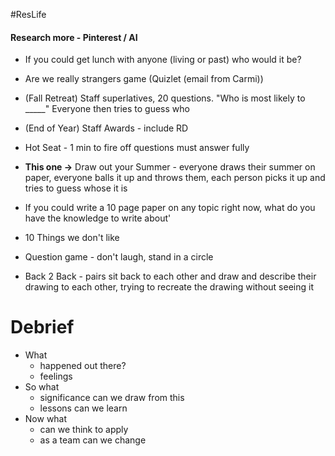 #ResLife
#### Research more - Pinterest / AI
- If you could get lunch with anyone (living or past) who would it be?

- Are we really strangers game (Quizlet (email from Carmi))

- (Fall Retreat) Staff superlatives, 20 questions. "Who is most likely to \_____" Everyone then tries to guess who

- (End of Year) Staff Awards - include RD

- Hot Seat - 1 min to fire off questions must answer fully 

- **This one ->** Draw out your Summer - everyone draws their summer on paper, everyone balls it up and throws them, each person picks it up and tries to guess whose it is

- If you could write a 10 page paper on any topic right now, what do you have the knowledge to write about'

- 10 Things we don't like

- Question game - don't laugh, stand in a circle

- Back 2 Back - pairs sit back to each other and draw and describe their drawing to each other, trying to recreate the drawing without seeing it

# Debrief
- What
	- happened out there?
	- feelings
- So what
	- significance can we draw from this
	- lessons can we learn
- Now what
	- can we think to apply 
	- as a team can we change